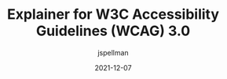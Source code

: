 ---
author: jspellman
coauthor: slauriat
# coauthors @@
date: 2021-12-07
publisher: w3c
tags:
  - accessibility
  - wcag
target_url: https://www.w3.org/TR/2021/DNOTE-wcag-3.0-explainer-20211207/
title: Explainer for W3C Accessibility Guidelines (WCAG) 3.0
---